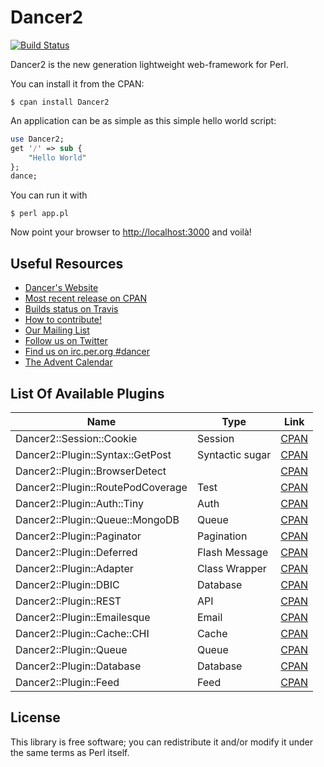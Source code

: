 # Dancer2

[![Build Status](https://travis-ci.org/PerlDancer/Dancer2.png?branch=devel)](https://travis-ci.org/PerlDancer/Dancer2)

Dancer2 is the new generation lightweight web-framework for Perl.

You can install it from the CPAN:

    $ cpan install Dancer2

An application can be as simple as this simple hello world script:

```perl
use Dancer2;
get '/' => sub { 
    "Hello World" 
};
dance;
```

You can run it with

    $ perl app.pl

Now point your browser to [http://localhost:3000](http://localhost:3000) and voilà!

## Useful Resources

* [Dancer's Website](http://perldancer.org)
* [Most recent release on CPAN](https://metacpan.org/release/Dancer2)
* [Builds status on Travis](https://travis-ci.org/PerlDancer/Dancer2)
* [How to contribute!](GitGuide.md)
* [Our Mailing List](http://list.perldancer.org/cgi-bin/listinfo/dancer-users)
* [Follow us on Twitter](https://twitter.com/perldancer)
* [Find us on irc.per.org #dancer](irc://irc.perl.org/#dancer)
* [The Advent Calendar](http://advent.perldancer.org/)

## List Of Available Plugins

| Name          | Type        | Link  |
| ------------- |-------------| ------|
| Dancer2::Session::Cookie | Session | [CPAN](https://metacpan.org/module/Dancer2::Session::Cookie) |
| Dancer2::Plugin::Syntax::GetPost | Syntactic sugar | [CPAN](https://metacpan.org/module/Dancer2::Plugin::Syntax::GetPost) |
| Dancer2::Plugin::BrowserDetect | | [CPAN](https://metacpan.org/module/Dancer2::Plugin::BrowserDetect) |
| Dancer2::Plugin::RoutePodCoverage | Test | [CPAN](https://metacpan.org/module/Dancer2::Plugin::RoutePodCoverage) |
| Dancer2::Plugin::Auth::Tiny | Auth | [CPAN](https://metacpan.org/module/Dancer2::Plugin::Auth::Tiny) |
| Dancer2::Plugin::Queue::MongoDB | Queue | [CPAN](https://metacpan.org/module/Dancer2::Plugin::Queue::MongoDB) |
| Dancer2::Plugin::Paginator | Pagination | [CPAN](https://metacpan.org/module/Dancer2::Plugin::Paginator) |
| Dancer2::Plugin::Deferred | Flash Message | [CPAN](https://metacpan.org/module/Dancer2::Plugin::Deferred) |
| Dancer2::Plugin::Adapter | Class Wrapper | [CPAN](https://metacpan.org/module/Dancer2::Plugin::Adapter) |
| Dancer2::Plugin::DBIC | Database | [CPAN](https://metacpan.org/module/Dancer2::Plugin::DBIC) |
| Dancer2::Plugin::REST | API | [CPAN](https://metacpan.org/module/Dancer2::Plugin::REST) |
| Dancer2::Plugin::Emailesque | Email | [CPAN](https://metacpan.org/module/Dancer2::Plugin::Emailesque) |
| Dancer2::Plugin::Cache::CHI | Cache | [CPAN](https://metacpan.org/module/Dancer2::Plugin::Cache::CHI) |
| Dancer2::Plugin::Queue | Queue | [CPAN](https://metacpan.org/module/Dancer2::Plugin::Queue) |
| Dancer2::Plugin::Database | Database | [CPAN](https://metacpan.org/module/Dancer2::Plugin::Database) |
| Dancer2::Plugin::Feed | Feed | [CPAN](https://metacpan.org/module/Dancer2::Plugin::Feed) |


## License

This library is free software; you can redistribute it and/or modify it under
the same terms as Perl itself.

